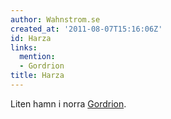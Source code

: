 ```yaml
---
author: Wahnstrom.se
created_at: '2011-08-07T15:16:06Z'
id: Harza
links:
  mention:
  - Gordrion
title: Harza
---
```


Liten hamn i norra [Gordrion].

  [Gordrion]: Gordrion